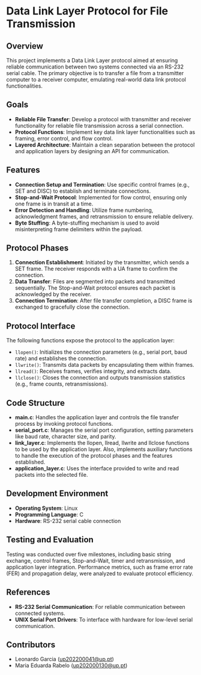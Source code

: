 # Data Link Layer Protocol for File Transmission

## Overview

This project implements a Data Link Layer protocol aimed at ensuring reliable communication between two systems connected via an RS-232 serial cable. The primary objective is to transfer a file from a transmitter computer to a receiver computer, emulating real-world data link protocol functionalities.

## Goals

- **Reliable File Transfer**: Develop a protocol with transmitter and receiver functionality for reliable file transmission across a serial connection.
- **Protocol Functions**: Implement key data link layer functionalities such as framing, error control, and flow control.
- **Layered Architecture**: Maintain a clean separation between the protocol and application layers by designing an API for communication.

## Features

- **Connection Setup and Termination**: Use specific control frames (e.g., SET and DISC) to establish and terminate connections.
- **Stop-and-Wait Protocol**: Implemented for flow control, ensuring only one frame is in transit at a time.
- **Error Detection and Handling**: Utilize frame numbering, acknowledgment frames, and retransmission to ensure reliable delivery.
- **Byte Stuffing**: A byte-stuffing mechanism is used to avoid misinterpreting frame delimiters within the payload.
  
## Protocol Phases

1. **Connection Establishment**: Initiated by the transmitter, which sends a SET frame. The receiver responds with a UA frame to confirm the connection.
2. **Data Transfer**: Files are segmented into packets and transmitted sequentially. The Stop-and-Wait protocol ensures each packet is acknowledged by the receiver.
3. **Connection Termination**: After file transfer completion, a DISC frame is exchanged to gracefully close the connection.

## Protocol Interface

The following functions expose the protocol to the application layer:

- `llopen()`: Initializes the connection parameters (e.g., serial port, baud rate) and establishes the connection.
- `llwrite()`: Transmits data packets by encapsulating them within frames.
- `llread()`: Receives frames, verifies integrity, and extracts data.
- `llclose()`: Closes the connection and outputs transmission statistics (e.g., frame counts, retransmissions).

## Code Structure

- **main.c**: Handles the application layer and controls the file transfer process by invoking protocol functions.
- **serial_port.c**: Manages the serial port configuration, setting parameters like baud rate, character size, and parity.
- **link_layer.c**: Implements the llopen, llread, llwrite and llclose functions to be used by the application layer. Also, implements auxiliary functions to handle the execution of the protocol phases and the features established.
- **application_layer.c**: Uses the interface provided to write and read packets into the selected file.

## Development Environment

- **Operating System**: Linux
- **Programming Language**: C
- **Hardware**: RS-232 serial cable connection

## Testing and Evaluation

Testing was conducted over five milestones, including basic string exchange, control frames, Stop-and-Wait, timer and retransmission, and application layer integration. Performance metrics, such as frame error rate (FER) and propagation delay, were analyzed to evaluate protocol efficiency.

## References

- **RS-232 Serial Communication**: For reliable communication between connected systems.
- **UNIX Serial Port Drivers**: To interface with hardware for low-level serial communication.

## Contributors

- Leonardo Garcia (up202200041@up.pt)
- Maria Eduarda Rabelo (up202000130@up.pt)


